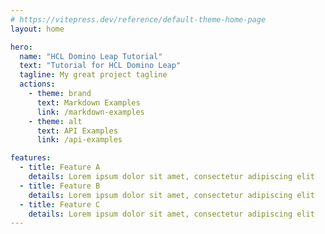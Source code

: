 ```yaml
---
# https://vitepress.dev/reference/default-theme-home-page
layout: home

hero:
  name: "HCL Domino Leap Tutorial"
  text: "Tutorial for HCL Domino Leap"
  tagline: My great project tagline
  actions:
    - theme: brand
      text: Markdown Examples
      link: /markdown-examples
    - theme: alt
      text: API Examples
      link: /api-examples

features:
  - title: Feature A
    details: Lorem ipsum dolor sit amet, consectetur adipiscing elit
  - title: Feature B
    details: Lorem ipsum dolor sit amet, consectetur adipiscing elit
  - title: Feature C
    details: Lorem ipsum dolor sit amet, consectetur adipiscing elit
---
```


